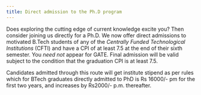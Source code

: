 ```yaml
---
title: Direct admission to the Ph.D program
---
```


Does exploring the cutting edge of current knowledge excite you? Then
consider joining us directly for a Ph.D. We now offer direct
admissions to motivated B.Tech students of any of the *Centrally
Funded Technological Institutions* (CFTI) and have a CPI of at least
7.5 at the end of their sixth semester. You *need not* appear for
GATE. Final admission will be valid subject to the condition that the
graduation CPI is at least 7.5.

Candidates admitted through this route will get institute stipend as
per rules which for BTech graduates directly admitted to PhD is Rs
16000/- pm for the first two years, and increases by Rs2000/-
p.m. thereafter.
